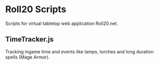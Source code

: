 # Roll20 Scripts

Scripts for virtual tabletop web application Roll20.net.

## TimeTracker.js

Tracking ingame time and events like lamps, torches and long duration spells (Mage Armor).